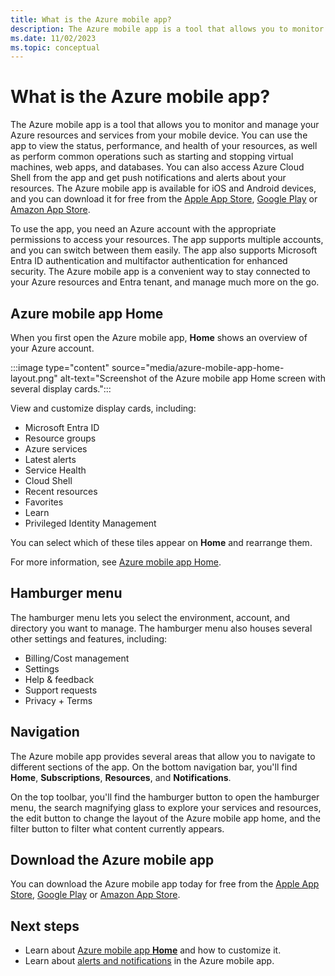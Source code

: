 ```yaml
---
title: What is the Azure mobile app?
description: The Azure mobile app is a tool that allows you to monitor and manage your Azure resources and services from your mobile device. 
ms.date: 11/02/2023
ms.topic: conceptual
---
```


# What is the Azure mobile app?

The Azure mobile app is a tool that allows you to monitor and manage your Azure resources and services from your mobile device. You can use the app to view the status, performance, and health of your resources, as well as perform common operations such as starting and stopping virtual machines, web apps, and databases. You can also access Azure Cloud Shell from the app and get push notifications and alerts about your resources. The Azure mobile app is available for iOS and Android devices, and you can download it for free from the [Apple App Store](https://aka.ms/azureapp/ios/doc), [Google Play](https://aka.ms/azureapp/android/doc) or [Amazon App Store](https://aka.ms/azureapp/amazon/doc).

To use the app, you need an Azure account with the appropriate permissions to access your resources. The app supports multiple accounts, and you can switch between them easily. The app also supports Microsoft Entra ID authentication and multifactor authentication for enhanced security. The Azure mobile app is a convenient way to stay connected to your Azure resources and Entra tenant, and manage much more on the go.

## Azure mobile app Home

When you first open the Azure mobile app, **Home** shows an overview of your Azure account.

:::image type="content" source="media/azure-mobile-app-home-layout.png" alt-text="Screenshot of the Azure mobile app Home screen with several display cards.":::

View and customize display cards, including:

- Microsoft Entra ID
- Resource groups
- Azure services
- Latest alerts
- Service Health
- Cloud Shell
- Recent resources
- Favorites
- Learn
- Privileged Identity Management

You can select which of these tiles appear on **Home** and rearrange them.

For more information, see [Azure mobile app Home](home.md).

## Hamburger menu

The hamburger menu lets you select the environment, account, and directory you want to manage. The hamburger menu also houses several other settings and features, including:

- Billing/Cost management
- Settings
- Help & feedback
- Support requests
- Privacy + Terms

## Navigation

The Azure mobile app provides several areas that allow you to navigate to different sections of the app. On the bottom navigation bar, you'll find **Home**, **Subscriptions**, **Resources**, and **Notifications**.

On the top toolbar, you'll find the hamburger button to open the hamburger menu, the search magnifying glass to explore your services and resources, the edit button to change the layout of the Azure mobile app home, and the filter button to filter what content currently appears.

## Download the Azure mobile app

You can download the Azure mobile app today for free from the [Apple App Store](https://aka.ms/azureapp/ios/doc), [Google Play](https://aka.ms/azureapp/android/doc) or [Amazon App Store](https://aka.ms/azureapp/amazon/doc).

## Next steps

- Learn about [Azure mobile app **Home**](home.md) and how to customize it.
- Learn about [alerts and notifications](alerts-notifications.md) in the Azure mobile app.
